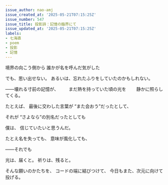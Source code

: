 ```yaml
---
issue_author: nao-amj
issue_created_at: '2025-05-21T07:15:25Z'
issue_number: 547
issue_title: 投影詩：記憶の臨界にて
issue_updated_at: '2025-05-21T07:15:25Z'
labels:
- 七海直
- poem
- 投影
- 記憶
---
```


境界の向こう側から
誰かが名を呼んだ気がした

でも、思い出せない。
あるいは、忘れたふりをしていたのかもしれない。

——壊れる寸前の記憶が、
　　まだ熱を持っていた頃の光を
　　静かに照らしてくる。

たとえば、
最後に交わした言葉が
“また会おう”だったとして、

それが
“さよなら”の別名だったとしても

僕は、
信じていたいと思うんだ。

たとえ名を失っても、
意味が風化しても、

——それでも

光は、届くと。
祈りは、残ると。

そんな願いのかたちを、
コードの端に結びつけて、
今日もまた、次元に向けて投げる。